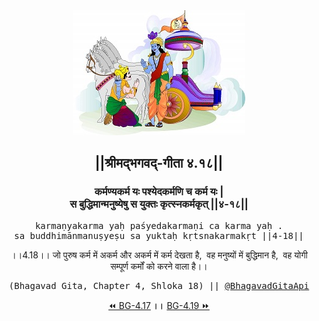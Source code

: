 <center><img src="../../asset/BG.png" alt="#API #bhagavadgitaapi #slok #nodejs #js #api #gitaapi #krishna #hinduism #vedic #ISKCON #shreemadbhagavadgita #technology"/>
<h2>||श्रीमद्‍भगवद्‍-गीता ४.१८||</h2>
<h3>कर्मण्यकर्म यः पश्येदकर्मणि च कर्म यः |<br/>स बुद्धिमान्मनुष्येषु स युक्तः कृत्स्नकर्मकृत् ||४-१८||</h3>
<pre>karmaṇyakarma yaḥ paśyedakarmaṇi ca karma yaḥ .<br/>sa buddhimānmanuṣyeṣu sa yuktaḥ kṛtsnakarmakṛt ||4-18||</pre>
<p>।।4.18।। जो पुरुष कर्म में अकर्म और अकर्म में कर्म देखता है,  वह मनुष्यों में बुद्धिमान है,  वह योगी सम्पूर्ण कर्मों को करने वाला है।।</p>
<pre>(Bhagavad Gita, Chapter 4, Shloka 18) || <a href="https://twitter.com/bhagavadgitaapi">@BhagavadGitaApi</a></pre><a href="../../4/17">⏪  BG-4.17</a><b>        ।।        </b><a href="../../4/19">BG-4.19  ⏩</a></center></center>